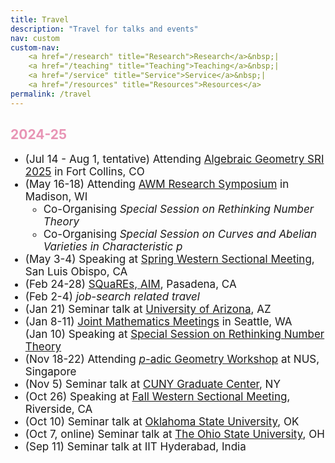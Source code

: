 ```yaml
---
title: Travel
description: "Travel for talks and events"
nav: custom
custom-nav: 
    <a href="/research" title="Research">Research</a>&nbsp;|
    <a href="/teaching" title="Teaching">Teaching</a>&nbsp;|
    <a href="/service" title="Service">Service</a>&nbsp;|
    <a href="/resources" title="Resources">Resources</a>
permalink: /travel
---
```


<!-- ### UC Santa Cruz -->

<h2 style="color:#e894b5">2024-25</h2>

<ul>

<li style="font-size:17px"> (Jul 14 - Aug 1, tentative) Attending <a href="https://sites.google.com/view/2025summerinstitute">Algebraic Geometry SRI 2025</a> in Fort Collins, CO </li>

<li style="font-size:17px"> (May 16-18) Attending <a href="https://awm-math.org/meetings/awm-research-symposium/">AWM Research Symposium</a> in Madison, WI<br>
    <ul>
    <li>Co-Organising <em>Special Session on Rethinking Number Theory</em></li>
    <li>Co-Organising <em>Special Session on Curves and Abelian Varieties in Characteristic p</em></li>
    </ul>
</li>

<li style="font-size:17px"> (May 3-4) Speaking at <a href="https://www.ams.org/meetings/sectional/2325_program.html">Spring Western Sectional Meeting</a>, San Luis Obispo, CA</li>

<li style="font-size:17px"> (Feb 24-28) <a href="https://aimath.org/programs/squares/">SQuaREs, AIM</a>, Pasadena, CA</li>

<li style="font-size:17px"> (Feb 2-4) <em>job-search related travel</em>

<li style="font-size:17px"> (Jan 21) Seminar talk at <a href="https://sites.google.com/math.arizona.edu/panyan/algebra-and-number-theory-seminar?authuser=0">University of Arizona</a>, AZ</li>

<li style="font-size:17px"> (Jan 8-11) <a href="https://jointmathematicsmeetings.org/jmm">Joint Mathematics Meetings</a> in Seattle, WA<br>
    (Jan 10) Speaking at <a href="https://jointmathematicsmeetings.org/meetings/national/jmm2025/2314_program_ss105.html#title">Special Session on Rethinking Number Theory</a></li>

<li style="font-size:17px"> (Nov 18-22) Attending <a href="http://www.davidrenshawhansen.net/workshop2024.html"><em>p</em>-adic Geometry Workshop</a> at NUS, Singapore</li>

<li style="font-size:17px"> (Nov 5) Seminar talk at <a href="https://sites.google.com/view/gc-arithmetic-geometry/home">CUNY Graduate Center</a>, NY</li>

<li style="font-size:17px"> (Oct 26) Speaking at <a href="https://www.ams.org/meetings/sectional/2304_progfull.html">Fall Western Sectional Meeting</a>, Riverside, CA</li>

<li style="font-size:17px"> (Oct 10) Seminar talk at <a href="https://www.mathdept.okstate.edu/announce/">Oklahoma State University</a>, OK</li>

<li style="font-size:17px"> (Oct 7, online) Seminar talk at <a href="https://research.math.osu.edu/numbertheory/">The Ohio State University</a>, OH</li>

<li style="font-size:17px"> (Sep 11) Seminar talk at IIT Hyderabad, India</li>

</ul>

<!-- --------------------------------------------------- 

<details>
    <summary><b>Spring 2024</b></summary>

<ul style="line-height:180%">

<li> MAT260 <b>Linear Algebra</b>, <small>Fall 2015</small></li>

</ul>
</details>-->
